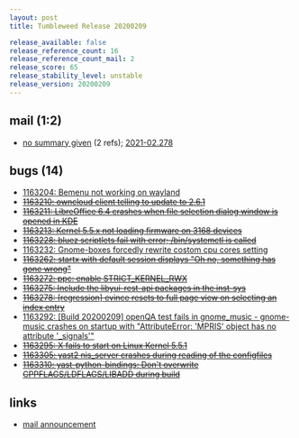 ```yaml
---
layout: post
title: Tumbleweed Release 20200209

release_available: false
release_reference_count: 16
release_reference_count_mail: 2
release_score: 65
release_stability_level: unstable
release_version: 20200209
---
```


## mail (1:2)

- [no summary given](https://github.com/boombatower/tumbleweed-review/issues/10) (2 refs); [2021-02.278](https://github.com/boombatower/tumbleweed-review/issues/10)

## bugs (14)

<!--more-->

- [1163204: Bemenu not working on wayland](https://bugzilla.opensuse.org/show_bug.cgi?id=1163204)
- ~~[1163210: owncloud client telling to update to 2.6.1](https://bugzilla.opensuse.org/show_bug.cgi?id=1163210)~~
- ~~[1163211: LibreOffice 6.4 crashes when file selection dialog window is opened in KDE](https://bugzilla.opensuse.org/show_bug.cgi?id=1163211)~~
- ~~[1163213: Kernel 5.5.x  not loading firmware on 3168 devices](https://bugzilla.opensuse.org/show_bug.cgi?id=1163213)~~
- ~~[1163228: bluez scriptlets fail with error; /bin/systemctl is called](https://bugzilla.opensuse.org/show_bug.cgi?id=1163228)~~
- [1163232: Gnome-boxes forcedly rewrite costom cpu cores setting](https://bugzilla.opensuse.org/show_bug.cgi?id=1163232)
- ~~[1163262: startx with default session displays "Oh no, something has gone wrong"](https://bugzilla.opensuse.org/show_bug.cgi?id=1163262)~~
- ~~[1163272: ppc: enable STRICT_KERNEL_RWX](https://bugzilla.opensuse.org/show_bug.cgi?id=1163272)~~
- ~~[1163275: Include the libyui-rest-api packages in the inst-sys](https://bugzilla.opensuse.org/show_bug.cgi?id=1163275)~~
- ~~[1163278: \[regression\] evince resets to full page view on selecting an index entry](https://bugzilla.opensuse.org/show_bug.cgi?id=1163278)~~
- [1163292: \[Build 20200209\] openQA test fails in gnome_music - gnome-music crashes on startup with "AttributeError: 'MPRIS' object has no attribute '_signals'"](https://bugzilla.opensuse.org/show_bug.cgi?id=1163292)
- ~~[1163295: X fails to start on Linux Kernel 5.5.1](https://bugzilla.opensuse.org/show_bug.cgi?id=1163295)~~
- ~~[1163305: yast2 nis_server crashes during reading of the configfiles](https://bugzilla.opensuse.org/show_bug.cgi?id=1163305)~~
- ~~[1163310: yast-python-bindings: Don't overwrite CPPFLAGS/LDFLAGS/LIBADD during build](https://bugzilla.opensuse.org/show_bug.cgi?id=1163310)~~



## links

- [mail announcement](https://github.com/boombatower/tumbleweed-review/issues/10)
